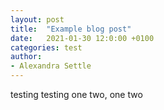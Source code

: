 ```yaml
---
layout: post
title:  "Example blog post"
date:   2021-01-30 12:0:00 +0100
categories: test
author:
- Alexandra Settle
---
```


testing testing one two, one two
